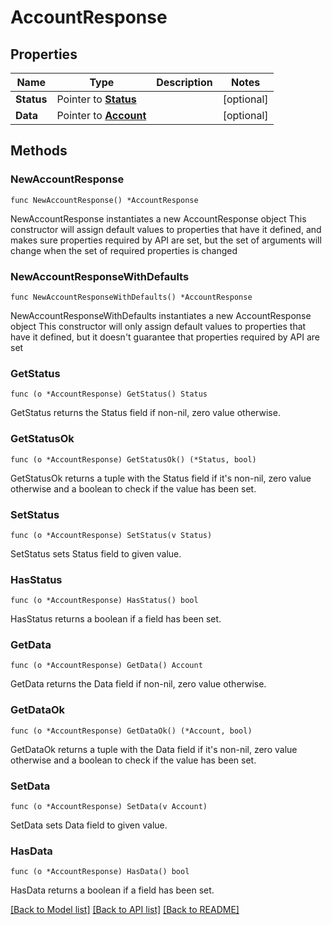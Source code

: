 # AccountResponse

## Properties

Name | Type | Description | Notes
------------ | ------------- | ------------- | -------------
**Status** | Pointer to [**Status**](Status.md) |  | [optional] 
**Data** | Pointer to [**Account**](Account.md) |  | [optional] 

## Methods

### NewAccountResponse

`func NewAccountResponse() *AccountResponse`

NewAccountResponse instantiates a new AccountResponse object
This constructor will assign default values to properties that have it defined,
and makes sure properties required by API are set, but the set of arguments
will change when the set of required properties is changed

### NewAccountResponseWithDefaults

`func NewAccountResponseWithDefaults() *AccountResponse`

NewAccountResponseWithDefaults instantiates a new AccountResponse object
This constructor will only assign default values to properties that have it defined,
but it doesn't guarantee that properties required by API are set

### GetStatus

`func (o *AccountResponse) GetStatus() Status`

GetStatus returns the Status field if non-nil, zero value otherwise.

### GetStatusOk

`func (o *AccountResponse) GetStatusOk() (*Status, bool)`

GetStatusOk returns a tuple with the Status field if it's non-nil, zero value otherwise
and a boolean to check if the value has been set.

### SetStatus

`func (o *AccountResponse) SetStatus(v Status)`

SetStatus sets Status field to given value.

### HasStatus

`func (o *AccountResponse) HasStatus() bool`

HasStatus returns a boolean if a field has been set.

### GetData

`func (o *AccountResponse) GetData() Account`

GetData returns the Data field if non-nil, zero value otherwise.

### GetDataOk

`func (o *AccountResponse) GetDataOk() (*Account, bool)`

GetDataOk returns a tuple with the Data field if it's non-nil, zero value otherwise
and a boolean to check if the value has been set.

### SetData

`func (o *AccountResponse) SetData(v Account)`

SetData sets Data field to given value.

### HasData

`func (o *AccountResponse) HasData() bool`

HasData returns a boolean if a field has been set.


[[Back to Model list]](../README.md#documentation-for-models) [[Back to API list]](../README.md#documentation-for-api-endpoints) [[Back to README]](../README.md)


